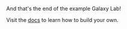 And that's the end of the example Galaxy Lab!

Visit the [docs](/lab/export) to learn how to build your own.
